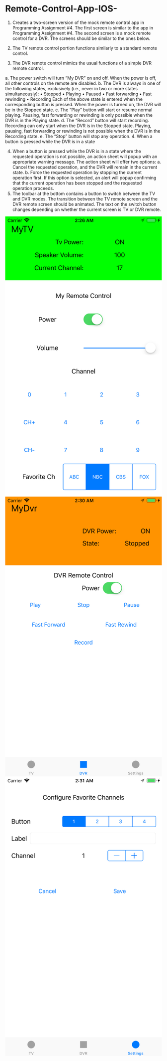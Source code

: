 # Remote-Control-App-IOS-

1. Creates a two-screen version of the mock remote control app in Programming
Assignment #4. The first screen is similar to the app in Programming Assignment #4.
The second screen is a mock remote control for a DVR. The screens should be similar
to the ones below.

2. The TV remote control portion functions similarly to a standard remote control.
3. The DVR remote control mimics the usual functions of a simple DVR remote control.

a. The power switch will turn “My DVR” on and off. When the power is off, all
other controls on the remote are disabled.
b. The DVR is always in one of the following states, exclusively (i.e., never in two or
more states simultaneously):
• Stopped
• Playing
• Paused
• Fast forwarding
• Fast rewinding
• Recording
Each of the above state is entered when the corresponding button is pressed.
When the power is turned on, the DVR will be in the Stopped state.
c. The “Play” button will start or resume normal playing. Pausing, fast forwarding
or rewinding is only possible when the DVR is in the Playing state.
d. The “Record” button will start recording. Recording can only start when the
DVR is in the Stopped state. Playing, pausing, fast forwarding or rewinding is not
possible when the DVR is in the Recording state.
e. The “Stop” button will stop any operation.
4. When a button is pressed while the DVR is in a state 

4. When a button is pressed while the DVR is in a state where the requested operation is
not possible, an action sheet will popup with an appropriate warning message. The
action sheet will offer two options:
a. Cancel the requested operation, and the DVR will remain in the current state.
b. Force the requested operation by stopping the current operation first. If this
option is selected, an alert will popup confirming that the current operation has
been stopped and the requested operation proceeds.
5. The toolbar at the bottom contains a button to switch between the TV and DVR
modes. The transition between the TV remote screen and the DVR remote screen
should be animated. The text on the switch button changes depending on
whether the current screen is TV or DVR remote. 

![alt text](https://github.com/cwill1/Remote-Control-App-IOS-/blob/master/remotescreen.png)
![alt text](https://github.com/cwill1/Remote-Control-App-IOS-/blob/master/vcrscreenpng.png)
![alt text](https://github.com/cwill1/Remote-Control-App-IOS-/blob/master/programscreen.png)
